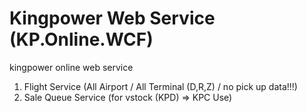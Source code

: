# Kingpower Web Service (KP.Online.WCF)

kingpower online web service 

1. Flight Service (All Airport / All Terminal (D,R,Z) / no pick up data!!!)
2. Sale Queue Service (for vstock (KPD) => KPC Use)
